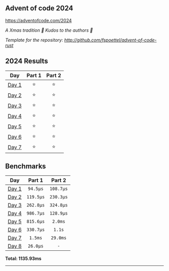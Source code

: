 ## Advent of code 2024

https://adventofcode.com/2024

_A Xmas tradition 🎅 Kudos to the authors 🎉_


_Template for the repository: http://github.com/fspoettel/advent-of-code-rust_


<!--- advent_readme_stars table --->
## 2024 Results

| Day | Part 1 | Part 2 |
| :---: | :---: | :---: |
| [Day 1](https://adventofcode.com/2024/day/1) | ⭐ | ⭐ |
| [Day 2](https://adventofcode.com/2024/day/2) | ⭐ | ⭐ |
| [Day 3](https://adventofcode.com/2024/day/3) | ⭐ | ⭐ |
| [Day 4](https://adventofcode.com/2024/day/4) | ⭐ | ⭐ |
| [Day 5](https://adventofcode.com/2024/day/5) | ⭐ | ⭐ |
| [Day 6](https://adventofcode.com/2024/day/6) | ⭐ | ⭐ |
| [Day 7](https://adventofcode.com/2024/day/7) | ⭐ | ⭐ |
<!--- advent_readme_stars table --->

<!--- benchmarking table --->
## Benchmarks

| Day | Part 1 | Part 2 |
| :---: | :---: | :---:  |
| [Day 1](./src/bin/01.rs) | `94.5µs` | `108.7µs` |
| [Day 2](./src/bin/02.rs) | `119.5µs` | `230.3µs` |
| [Day 3](./src/bin/03.rs) | `262.8µs` | `324.8µs` |
| [Day 4](./src/bin/04.rs) | `986.7µs` | `128.9µs` |
| [Day 5](./src/bin/05.rs) | `815.6µs` | `2.0ms` |
| [Day 6](./src/bin/06.rs) | `330.7µs` | `1.1s` |
| [Day 7](./src/bin/07.rs) | `1.5ms` | `29.0ms` |
| [Day 8](./src/bin/08.rs) | `26.0µs` | `-` |

**Total: 1135.93ms**
<!--- benchmarking table --->

---
